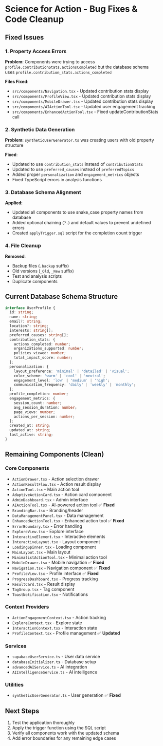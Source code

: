 # Science for Action - Bug Fixes & Code Cleanup

## Fixed Issues

### 1. Property Access Errors
**Problem**: Components were trying to access `profile.contributionStats.actionsCompleted` but the database schema uses `profile.contribution_stats.actions_completed`

**Files Fixed**:
- `src/components/Navigation.tsx` - Updated contribution stats display
- `src/components/ProfileView.tsx` - Updated contribution stats display
- `src/components/MobileDrawer.tsx` - Updated contribution stats display
- `src/components/AIActionTool.tsx` - Updated user engagement tracking
- `src/components/EnhancedActionTool.tsx` - Fixed updateContributionStats call

### 2. Synthetic Data Generation
**Problem**: `syntheticUserGenerator.ts` was creating users with old property structure

**Fixed**:
- Updated to use `contribution_stats` instead of `contributionStats`
- Updated to use `preferred_causes` instead of `preferredTopics`
- Added proper `personalization` and `engagement_metrics` objects
- Fixed TypeScript errors in analysis functions

### 3. Database Schema Alignment
**Applied**:
- Updated all components to use snake_case property names from database
- Added optional chaining (`?.`) and default values to prevent undefined errors
- Created `applyTrigger.sql` script for the completion count trigger

### 4. File Cleanup
**Removed**:
- Backup files (`.backup` suffix)
- Old versions (`_Old`, `_New` suffix)
- Test and analysis scripts
- Duplicate components

## Current Database Schema Structure

```typescript
interface UserProfile {
  id: string;
  name: string;
  email?: string;
  location?: string;
  interests: string[];
  preferred_causes: string[];
  contribution_stats: {
    actions_completed: number;
    organizations_supported: number;
    policies_viewed: number;
    total_impact_score: number;
  };
  personalization: {
    layout_preference: 'minimal' | 'detailed' | 'visual';
    color_scheme: 'warm' | 'cool' | 'neutral';
    engagement_level: 'low' | 'medium' | 'high';
    communication_frequency: 'daily' | 'weekly' | 'monthly';
  };
  profile_completion: number;
  engagement_metrics: {
    session_count: number;
    avg_session_duration: number;
    page_views: number;
    actions_per_session: number;
  };
  created_at: string;
  updated_at: string;
  last_active: string;
}
```

## Remaining Components (Clean)

### Core Components
- `ActionDrawer.tsx` - Action selection drawer
- `ActionResultFlow.tsx` - Action result display
- `ActionTool.tsx` - Main action tool
- `AdaptiveActionCard.tsx` - Action card component
- `AdminDashboard.tsx` - Admin interface
- `AIActionTool.tsx` - AI-powered action tool ✅ **Fixed**
- `BrandingBar.tsx` - Branding/header
- `DataManagementPanel.tsx` - Data management
- `EnhancedActionTool.tsx` - Enhanced action tool ✅ **Fixed**
- `ErrorBoundary.tsx` - Error handling
- `ExploreView.tsx` - Explore interface
- `InteractiveElement.tsx` - Interactive elements
- `InteractiveLayout.tsx` - Layout component
- `LoadingSpinner.tsx` - Loading component
- `MainLayout.tsx` - Main layout
- `MinimalistActionTool.tsx` - Minimal action tool
- `MobileDrawer.tsx` - Mobile navigation ✅ **Fixed**
- `Navigation.tsx` - Navigation component ✅ **Fixed**
- `ProfileView.tsx` - Profile interface ✅ **Fixed**
- `ProgressDashboard.tsx` - Progress tracking
- `ResultCard.tsx` - Result display
- `TagGroup.tsx` - Tag component
- `ToastNotification.tsx` - Notifications

### Context Providers
- `ActionEngagementContext.tsx` - Action tracking
- `ExploreContext.tsx` - Explore state
- `InteractionContext.tsx` - Interaction state
- `ProfileContext.tsx` - Profile management ✅ **Updated**

### Services
- `supabaseUserService.ts` - User data service
- `databaseInitializer.ts` - Database setup
- `advancedAIService.ts` - AI integration
- `AIIntelligenceService.ts` - AI intelligence

### Utilities
- `syntheticUserGenerator.ts` - User generation ✅ **Fixed**

## Next Steps

1. Test the application thoroughly
2. Apply the trigger function using the SQL script
3. Verify all components work with the updated schema
4. Add error boundaries for any remaining edge cases
